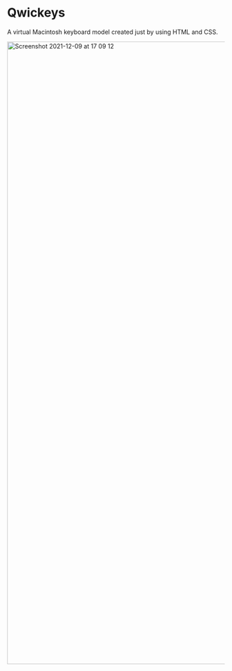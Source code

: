 # Qwickeys
A virtual Macintosh keyboard model created just by using HTML and CSS.


<img width="1440" alt="Screenshot 2021-12-09 at 17 09 12" src="https://user-images.githubusercontent.com/76846542/145389907-8c0586de-75cc-4970-8874-57cb833509d4.png">
